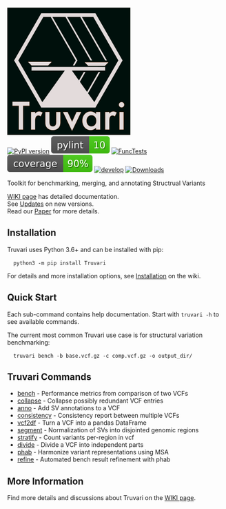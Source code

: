 ![Logo](https://raw.githubusercontent.com/ACEnglish/truvari/develop/imgs/BoxScale1_DarkBG.png)  
[![PyPI version](https://badge.fury.io/py/Truvari.svg)](https://badge.fury.io/py/Truvari)
[![pylint](imgs/pylint.svg)](https://github.com/acenglish/truvari/actions/workflows/pylint.yml)
[![FuncTests](https://github.com/acenglish/truvari/actions/workflows/func_tests.yml/badge.svg?branch=develop&event=push)](https://github.com/acenglish/truvari/actions/workflows/func_tests.yml)
[![coverage](imgs/coverage.svg)](https://github.com/acenglish/truvari/actions/workflows/func_tests.yml)
[![develop](https://img.shields.io/github/commits-since/acenglish/truvari/v3.5.0)](https://github.com/ACEnglish/truvari/compare/v3.5.0...develop)
[![Downloads](https://pepy.tech/badge/truvari)](https://pepy.tech/project/truvari)

Toolkit for benchmarking, merging, and annotating Structrual Variants

[WIKI page](https://github.com/acenglish/truvari/wiki) has detailed documentation.  
See [Updates](https://github.com/acenglish/truvari/wiki/Updates) on new versions.  
Read our [Paper](https://doi.org/10.1101/2022.02.21.481353) for more details.

## Installation
Truvari uses Python 3.6+ and can be installed with pip:
```
  python3 -m pip install Truvari 
```
For details and more installation options, see [Installation](https://github.com/acenglish/truvari/wiki/Installation) on the wiki.

## Quick Start

Each sub-command contains help documentation. Start with `truvari -h` to see available commands.

The current most common Truvari use case is for structural variation benchmarking:
```
  truvari bench -b base.vcf.gz -c comp.vcf.gz -o output_dir/
```
## Truvari Commands

 - [bench](https://github.com/acenglish/truvari/wiki/bench) - Performance metrics from comparison of two VCFs
 - [collapse](https://github.com/acenglish/truvari/wiki/collapse) - Collapse possibly redundant VCF entries
 - [anno](https://github.com/acenglish/truvari/wiki/anno) - Add SV annotations to a VCF
 - [consistency](https://github.com/acenglish/truvari/wiki/consistency) - Consistency report between multiple VCFs
 - [vcf2df](https://github.com/acenglish/truvari/wiki/vcf2df) - Turn a VCF into a pandas DataFrame
 - [segment](https://github.com/acenglish/truvari/wiki/segment) - Normalization of SVs into disjointed genomic regions
 - [stratify](https://github.com/acenglish/truvari/wiki/stratify) - Count variants per-region in vcf
 - [divide](https://github.com/ACEnglish/truvari/wiki/divide) - Divide a VCF into independent parts
 - [phab](https://github.com/ACEnglish/truvari/wiki/phab) - Harmonize variant representations using MSA
 - [refine](https://github.com/ACEnglish/truvari/wiki/refine) - Automated bench result refinement with phab

## More Information

Find more details and discussions about Truvari on the [WIKI page](https://github.com/acenglish/truvari/wiki).
